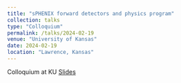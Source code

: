 ```yaml
---
title: "sPHENIX forward detectors and physics program"
collection: talks
type: "Colloquium"
permalink: /talks/2024-02-19
venue: "University of Kansas"
date: 2024-02-19
location: "Lawrence, Kansas"
---
```



Colloquium at KU
[Slides](https://drive.google.com/file/d/1wCGu1h95kEGrfTTpKRziQX4SKYYc7bWF/view?usp=sharing) 
